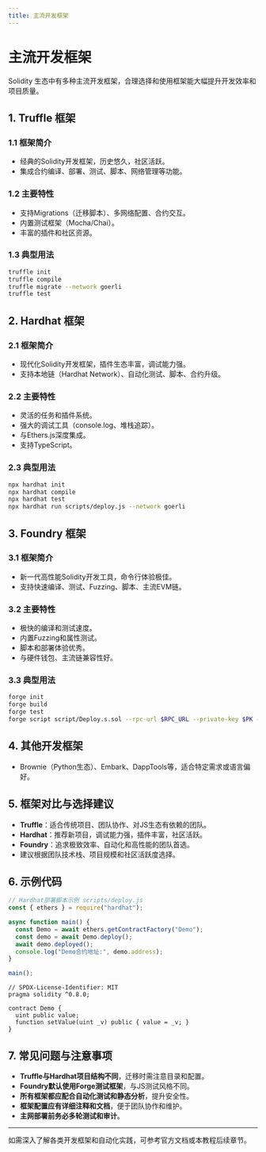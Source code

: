 ```yaml
---
title: 主流开发框架
---
```


<!-- /**
 * @file 主流开发框架
 * @description 详细介绍Solidity主流开发框架的特性、用法与对比，适合初学者和有经验开发者查阅。
 */ -->

# 主流开发框架

Solidity 生态中有多种主流开发框架，合理选择和使用框架能大幅提升开发效率和项目质量。

## 1. Truffle 框架

### 1.1 框架简介
- 经典的Solidity开发框架，历史悠久，社区活跃。
- 集成合约编译、部署、测试、脚本、网络管理等功能。

### 1.2 主要特性
- 支持Migrations（迁移脚本）、多网络配置、合约交互。
- 内置测试框架（Mocha/Chai）。
- 丰富的插件和社区资源。

### 1.3 典型用法
```bash
truffle init
truffle compile
truffle migrate --network goerli
truffle test
```

## 2. Hardhat 框架

### 2.1 框架简介
- 现代化Solidity开发框架，插件生态丰富，调试能力强。
- 支持本地链（Hardhat Network）、自动化测试、脚本、合约升级。

### 2.2 主要特性
- 灵活的任务和插件系统。
- 强大的调试工具（console.log、堆栈追踪）。
- 与Ethers.js深度集成。
- 支持TypeScript。

### 2.3 典型用法
```bash
npx hardhat init
npx hardhat compile
npx hardhat test
npx hardhat run scripts/deploy.js --network goerli
```

## 3. Foundry 框架

### 3.1 框架简介
- 新一代高性能Solidity开发工具，命令行体验极佳。
- 支持快速编译、测试、Fuzzing、脚本、主流EVM链。

### 3.2 主要特性
- 极快的编译和测试速度。
- 内置Fuzzing和属性测试。
- 脚本和部署体验优秀。
- 与硬件钱包、主流链兼容性好。

### 3.3 典型用法
```bash
forge init
forge build
forge test
forge script script/Deploy.s.sol --rpc-url $RPC_URL --private-key $PK --broadcast
```

## 4. 其他开发框架
- Brownie（Python生态）、Embark、DappTools等，适合特定需求或语言偏好。

## 5. 框架对比与选择建议
- **Truffle**：适合传统项目、团队协作、对JS生态有依赖的团队。
- **Hardhat**：推荐新项目，调试能力强，插件丰富，社区活跃。
- **Foundry**：追求极致效率、自动化和高性能的团队首选。
- 建议根据团队技术栈、项目规模和社区活跃度选择。

## 6. 示例代码

```js
// Hardhat部署脚本示例 scripts/deploy.js
const { ethers } = require("hardhat");

async function main() {
  const Demo = await ethers.getContractFactory("Demo");
  const demo = await Demo.deploy();
  await demo.deployed();
  console.log("Demo合约地址:", demo.address);
}

main();
```

```solidity
// SPDX-License-Identifier: MIT
pragma solidity ^0.8.0;

contract Demo {
  uint public value;
  function setValue(uint _v) public { value = _v; }
}
```

## 7. 常见问题与注意事项
- **Truffle与Hardhat项目结构不同**，迁移时需注意目录和配置。
- **Foundry默认使用Forge测试框架**，与JS测试风格不同。
- **所有框架都应配合自动化测试和静态分析**，提升安全性。
- **框架配置应有详细注释和文档**，便于团队协作和维护。
- **主网部署前务必多轮测试和审计**。

---

如需深入了解各类开发框架和自动化实践，可参考官方文档或本教程后续章节。 
